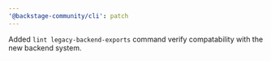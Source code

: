 ```yaml
---
'@backstage-community/cli': patch
---
```


Added `lint legacy-backend-exports` command verify compatability with the new backend system.
